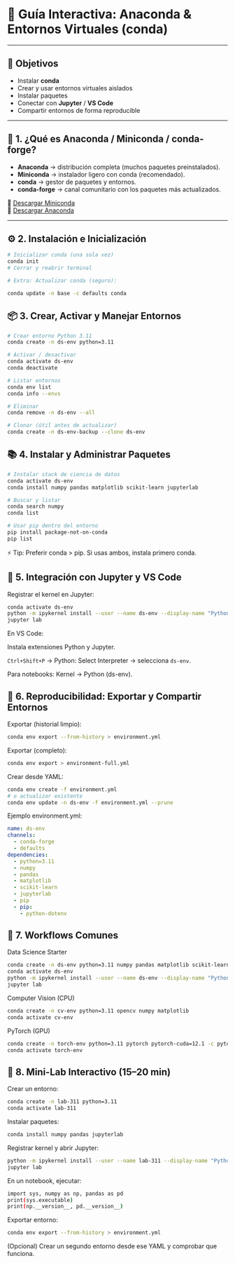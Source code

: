 # 📘 Guía Interactiva: Anaconda & Entornos Virtuales (conda)
---
## 🎯 Objetivos
- Instalar **conda**  
- Crear y usar entornos virtuales aislados  
- Instalar paquetes  
- Conectar con **Jupyter** / **VS Code**  
- Compartir entornos de forma reproducible  

---

## 🐍 1. ¿Qué es Anaconda / Miniconda / conda-forge?
- **Anaconda** → distribución completa (muchos paquetes preinstalados).  
- **Miniconda** → instalador ligero con conda (recomendado).  
- **conda** → gestor de paquetes y entornos.  
- **conda-forge** → canal comunitario con los paquetes más actualizados.  

🔗 [Descargar Miniconda](https://docs.conda.io/en/latest/miniconda.html)  
🔗 [Descargar Anaconda](https://www.anaconda.com/download)  

---

## ⚙️ 2. Instalación e Inicialización
```bash
# Inicializar conda (una sola vez)
conda init
# Cerrar y reabrir terminal

# Extra: Actualizar conda (seguro):

conda update -n base -c defaults conda
```

## 📦 3. Crear, Activar y Manejar Entornos
```bash
# Crear entorno Python 3.11
conda create -n ds-env python=3.11

# Activar / desactivar
conda activate ds-env
conda deactivate

# Listar entornos
conda env list
conda info --envs

# Eliminar
conda remove -n ds-env --all

# Clonar (útil antes de actualizar)
conda create -n ds-env-backup --clone ds-env
```

## 📚 4. Instalar y Administrar Paquetes

```bash
# Instalar stack de ciencia de datos
conda activate ds-env
conda install numpy pandas matplotlib scikit-learn jupyterlab

# Buscar y listar
conda search numpy
conda list

# Usar pip dentro del entorno
pip install package-not-on-conda
pip list
```
⚡ Tip: Preferir conda > pip. Si usas ambos, instala primero conda.

## 📓 5. Integración con Jupyter y VS Code
Registrar el kernel en Jupyter:
```bash
conda activate ds-env
python -m ipykernel install --user --name ds-env --display-name "Python (ds-env)"
jupyter lab

```
En VS Code:

Instala extensiones Python y Jupyter.

``Ctrl+Shift+P`` → Python: Select Interpreter → selecciona ``ds-env``.

Para notebooks: Kernel → Python (ds-env).

## 🔁 6. Reproducibilidad: Exportar y Compartir Entornos

Exportar (historial limpio):
```bash
conda env export --from-history > environment.yml
```

Exportar (completo):

```bash
conda env export > environment-full.yml
```

Crear desde YAML:
```bash
conda env create -f environment.yml
# o actualizar existente
conda env update -n ds-env -f environment.yml --prune
```

Ejemplo environment.yml:

```yml
name: ds-env
channels:
  - conda-forge
  - defaults
dependencies:
  - python=3.11
  - numpy
  - pandas
  - matplotlib
  - scikit-learn
  - jupyterlab
  - pip
  - pip:
    - python-dotenv
```

## 🚀 7. Workflows Comunes

Data Science Starter

```bash
conda create -n ds-env python=3.11 numpy pandas matplotlib scikit-learn jupyterlab
conda activate ds-env
python -m ipykernel install --user --name ds-env --display-name "Python (ds-env)"
jupyter lab
```

Computer Vision (CPU)
``` bash
conda create -n cv-env python=3.11 opencv numpy matplotlib
conda activate cv-env
```

PyTorch (GPU)
```bash
conda create -n torch-env python=3.11 pytorch pytorch-cuda=12.1 -c pytorch -c nvidia
conda activate torch-env
``` 
## 🧪 8. Mini-Lab Interactivo (15–20 min)

Crear un entorno:
```bash
conda create -n lab-311 python=3.11
conda activate lab-311
```

Instalar paquetes:
```bash
conda install numpy pandas jupyterlab
```

Registrar kernel y abrir Jupyter:
```bash
python -m ipykernel install --user --name lab-311 --display-name "Python (lab-311)"
jupyter lab
```

En un notebook, ejecutar:
```bash
import sys, numpy as np, pandas as pd
print(sys.executable)
print(np.__version__, pd.__version__)
```

Exportar entorno:
```bash
conda env export --from-history > environment.yml
```

(Opcional) Crear un segundo entorno desde ese YAML y comprobar que funciona.